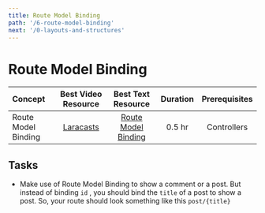 ```yaml
---
title: Route Model Binding
path: '/6-route-model-binding'
next: '/0-layouts-and-structures'
---
```

# Route Model Binding

Concept | Best Video Resource | Best Text Resource | Duration | Prerequisites
:-- | :--: | :--: | :--: | :--:
Route Model Binding | [Laracasts](https://laracasts.com/series/laravel-from-scratch-2017/episodes/9) | [Route Model Binding](https://laravel.com/docs/5.4/routing#route-model-binding) | 0.5 hr | Controllers

## Tasks

- Make use of Route Model Binding to show a comment or a post. But instead of binding `id` , you should bind the `title` of a post to show a post. So, your route should look something like this `post/{title}`
